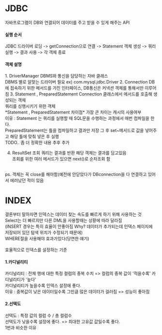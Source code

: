 <h1>JDBC</h1>
자바프로그램이 DB와 연결되어 데이터를 주고 받을 수 있게 해주는 API<br>

<h4>실행 순서</h4>
JDBC 드라이버 로딩 -> getConnection으로 연결 -> Statement 객체 생성 -> 쿼리 실행 -> 결과 사용 -> 각 객체 종료<br>

<h4>객체 설명</h4>
1. DriverManager
DBMS와 통신을 담당하는 자바 클래스<br>
DBMS 별로 알맞는 드라이버 필요 ex) com.mysql.jdbc.Driver
2. Connection
DB에 접속하기 위한 메서드를 가진 인터페이스, DB통신은 커넥션 객체를 통해서만 이루어짐
3. Statement , PreparedStatement
Connection 클래스에서 메서드를 호출해 생성되는 객체<br>
쿼리를 싱행시키기 위한 객체<br>
*Statement , PreparedStatement 차이점*
가장 큰 차이는 캐시의 사용여부<br>
이유 : Statement 는 쿼리를 실행할 때 SQL문을 수행하는 과정에서 매번 컴파일을 한다.<br>
PreparedStatement는 틀을 컴파일하고 결과만 저장 그 후 set~메서드로 값을 넣어주고 해당 틀에 맞춰 넣은 후 실행<br>
TODO.. 좀 더 정확한 내용 추후 추가<br>

4. ResultSet
조회 쿼리는 결과를 반환 해당 객체는 결과를 담고있음<br>
조회를 위한 여러 메서드가 있으면 next()로 순차조회 함<br>
<br>
ps. 객체는 꼭 close를 해야함(예전에 안닫았다가 DBconnection을 다 연결하고 있어서 에러났던 적이 있음


<h1>INDEX</h1>
결론부터 말하자면 인덱스는 데이터 찾는 속도를 빠르게 하기 위해 사용하는 것<br>
Select는 더 빠르지만 다른 DML을 사용할때는 상황에 따라 달라짐<br>
(INSERT 경우는 특히 효율이 안좋아짐 Why? 데이터가 추가되는데 인덱스 페이지에 저장되어 있던 탐색 위치가 수정되기 때문에)<br>
WHERE절을 사용해야 효과가있다(당연한 얘기)<br>
<br>
효율적으로 인덱스를 설정하는 기준<br>

<h4>1.카디널리티</h4>
카디널리티 : 전체 행에 대한 특정 컬럼의 중복 수치 => 컬럼의 중복 값이 '적을수록' 카디널리티가 '높다'<br>
카디널리티가 높을수록 인덱스 설정에 좋다.<br>
이유 : 중복값이 낮은 데이터일수록 그만큼 많은 데이터가 걸러짐 => 성능이 좋아짐<br>

<h4>2.선택도</h4>
선택도 : 특정 값의 컬럼 수 / 총 컬럼수<br>
선택도가 낮을수록 설정에 좋다. => 최대한 고유값 값일수록 좋다.<br>
1번과 비슷한 이유

